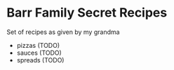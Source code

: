 # Barr Family Secret Recipes

Set of recipes as given by my grandma

- pizzas (TODO)
- sauces (TODO)
- spreads (TODO)